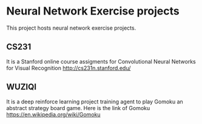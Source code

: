 # Neural Network Exercise projects
  This project hosts neural network exercise projects. 
  
## CS231 
It is a Stanford online course assigments for Convolutional Neural Networks 
for Visual Recognition http://cs231n.stanford.edu/

## WUZIQI
It is a deep reinforce learning project training agent to play Gomoku an abstract strategy board game. 
Here is the link of Gomoku https://en.wikipedia.org/wiki/Gomoku